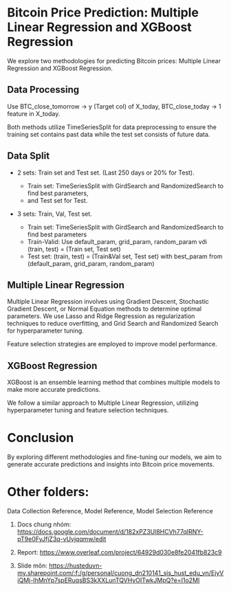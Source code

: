 # Bitcoin Price Prediction: Multiple Linear Regression and XGBoost Regression
We explore two methodologies for predicting Bitcoin prices: Multiple Linear Regression and XGBoost Regression.

## Data Processing
Use BTC_close_tomorrow -> y (Target col) of X_today, BTC_close_today -> 1 feature in X_today.

Both methods utilize TimeSeriesSplit for data preprocessing to ensure the training set contains past data while the test set consists of future data. 

## Data Split
* 2 sets: Train set and Test set. (Last 250 days or 20% for Test). 
    - Train set: TimeSeriesSplit with GirdSearch and RandomizedSearch to find best parameters,
    - and Test set for Test. 

* 3 sets: Train, Val, Test set. 
    - Train set: TimeSeriesSplit with GirdSearch and RandomizedSearch to find best parameters
    - Train-Valid: Use default_param, grid_param, random_param với (train, test) = (Train set, Test set)
    - Test set: (train, test) = (Train&Val set, Test set) with best_param from (default_param, grid_param, random_param)

## Multiple Linear Regression

Multiple Linear Regression involves using Gradient Descent, Stochastic Gradient Descent, or Normal Equation methods to determine optimal parameters. We use Lasso and Ridge Regression as regularization techniques to reduce overfitting, and Grid Search and Randomized Search for hyperparameter tuning.

Feature selection strategies are employed to improve model performance.

## XGBoost Regression

XGBoost is an ensemble learning method that combines multiple models to make more accurate predictions. 

We follow a similar approach to Multiple Linear Regression, utilizing hyperparameter tuning and feature selection techniques.

# Conclusion
By exploring different methodologies and fine-tuning our models, we aim to generate accurate predictions and insights into Bitcoin price movements.

# Other folders: 
Data Collection Reference, Model Reference, Model Selection Reference

1. Docs chung nhóm: https://docs.google.com/document/d/182xPZ3Ul8HCVh77qIRNY-pT9e0FyJfjZ3q-vUvjqqmw/edit

2. Report: https://www.overleaf.com/project/64929d030e8fe2041fb823c9

3. Slide môn: https://husteduvn-my.sharepoint.com/:f:/g/personal/cuong_dn210141_sis_hust_edu_vn/EjyViQMj-IhMnYp7spERuqsBS3kXXLunTQVHyOITwkJMpQ?e=I1o2MI